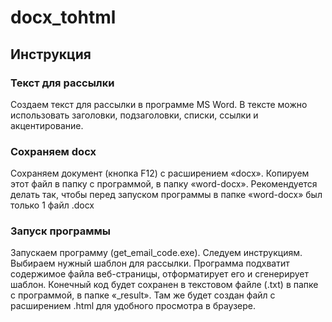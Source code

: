 # docx_tohtml

## Инструкция

### Текст для рассылки

Создаем текст для рассылки в программе MS Word. В тексте можно использовать заголовки, подзаголовки, списки, ссылки и акцентирование.

### Сохраняем docx

Сохраняем документ (кнопка F12) с расширением «docx».
Копируем этот файл в папку с программой, в папку «word-docx».
Рекомендуется делать так, чтобы перед запуском программы в папке «word-docx» был только 1 файл .docx

### Запуск программы

Запускаем программу (get_email_code.exe). Следуем инструкциям.
Выбираем нужный шаблон для рассылки.
Программа подхватит содержимое файла веб-страницы, отформатирует его и сгенерирует шаблон.
Конечный код будет сохранен в текстовом файле (.txt) в папке с программой, в папке «\_result». Там же будет создан файл с расширением .html для удобного просмотра в браузере.
